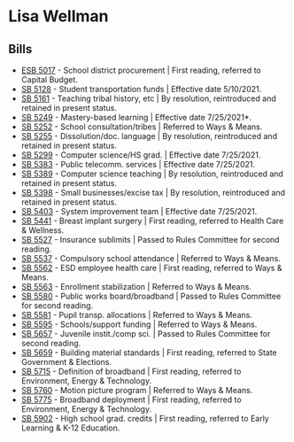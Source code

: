 # Lisa Wellman
## Bills
* [ESB 5017](/bill/2021-22/esb/5017/) - School district procurement | First reading, referred to Capital Budget.
* [SB 5128](/bill/2021-22/sb/5128/) - Student transportation funds | Effective date 5/10/2021.
* [SB 5161](/bill/2021-22/sb/5161/) - Teaching tribal history, etc | By resolution, reintroduced and retained in present status.
* [SB 5249](/bill/2021-22/sb/5249/) - Mastery-based learning | Effective date 7/25/2021*.
* [SB 5252](/bill/2021-22/sb/5252/) - School consultation/tribes | Referred to Ways & Means.
* [SB 5255](/bill/2021-22/sb/5255/) - Dissolution/doc. language | By resolution, reintroduced and retained in present status.
* [SB 5299](/bill/2021-22/sb/5299/) - Computer science/HS grad. | Effective date 7/25/2021.
* [SB 5383](/bill/2021-22/sb/5383/) - Public telecomm. services | Effective date 7/25/2021.
* [SB 5389](/bill/2021-22/sb/5389/) - Computer science teaching | By resolution, reintroduced and retained in present status.
* [SB 5398](/bill/2021-22/sb/5398/) - Small businesses/excise tax | By resolution, reintroduced and retained in present status.
* [SB 5403](/bill/2021-22/sb/5403/) - System improvement team | Effective date 7/25/2021.
* [SB 5441](/bill/2021-22/sb/5441/) - Breast implant surgery | First reading, referred to Health Care & Wellness.
* [SB 5527](/bill/2021-22/sb/5527/) - Insurance sublimits | Passed to Rules Committee for second reading.
* [SB 5537](/bill/2021-22/sb/5537/) - Compulsory school attendance | Referred to Ways & Means.
* [SB 5562](/bill/2021-22/sb/5562/) - ESD employee health care | First reading, referred to Ways & Means.
* [SB 5563](/bill/2021-22/sb/5563/) - Enrollment stabilization | Referred to Ways & Means.
* [SB 5580](/bill/2021-22/sb/5580/) - Public works board/broadband | Passed to Rules Committee for second reading.
* [SB 5581](/bill/2021-22/sb/5581/) - Pupil transp. allocations | Referred to Ways & Means.
* [SB 5595](/bill/2021-22/sb/5595/) - Schools/support funding | Referred to Ways & Means.
* [SB 5657](/bill/2021-22/sb/5657/) - Juvenile instit./comp sci. | Passed to Rules Committee for second reading.
* [SB 5659](/bill/2021-22/sb/5659/) - Building material standards | First reading, referred to State Government & Elections.
* [SB 5715](/bill/2021-22/sb/5715/) - Definition of broadband | First reading, referred to Environment, Energy & Technology.
* [SB 5760](/bill/2021-22/sb/5760/) - Motion picture program | Referred to Ways & Means.
* [SB 5775](/bill/2021-22/sb/5775/) - Broadband deployment | First reading, referred to Environment, Energy & Technology.
* [SB 5902](/bill/2021-22/sb/5902/) - High school grad. credits | First reading, referred to Early Learning & K-12 Education.
